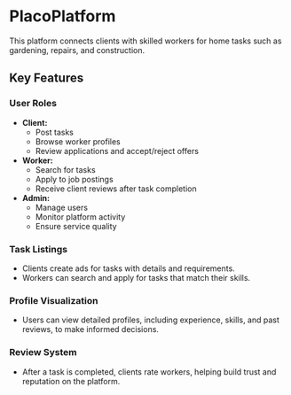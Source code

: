 # PlacoPlatform

This platform connects clients with skilled workers for home tasks such as gardening, repairs, and construction.

## Key Features

### User Roles
- **Client:** 
  - Post tasks
  - Browse worker profiles
  - Review applications and accept/reject offers
- **Worker:** 
  - Search for tasks
  - Apply to job postings
  - Receive client reviews after task completion
- **Admin:** 
  - Manage users
  - Monitor platform activity
  - Ensure service quality

### Task Listings
- Clients create ads for tasks with details and requirements.
- Workers can search and apply for tasks that match their skills.

### Profile Visualization
- Users can view detailed profiles, including experience, skills, and past reviews, to make informed decisions.

### Review System
- After a task is completed, clients rate workers, helping build trust and reputation on the platform.
